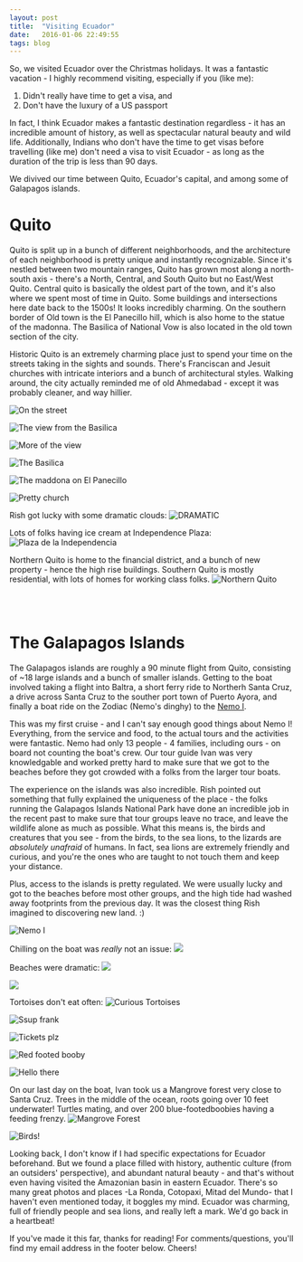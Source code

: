 ```yaml
---
layout: post
title:  "Visiting Ecuador"
date:   2016-01-06 22:49:55
tags: blog
---
```


So, we visited Ecuador over the Christmas holidays. It was a fantastic vacation - I highly recommend visiting, especially if you (like me):

1. Didn't really have time to get a visa, and
2. Don't have the luxury of a US passport

In fact, I think Ecuador makes a fantastic destination regardless - it has an incredible amount of history, as well as spectacular natural beauty and wild life. Additionally, Indians who don't have the time to get visas before travelling (like me) don't need a visa to visit Ecuador - as long as the duration of the trip is less than 90 days.

We divived our time between Quito,  Ecuador's capital, and among some of Galapagos islands.

# Quito

Quito is split up in a bunch of different neighborhoods, and the architecture of each neighborhood is pretty unique and instantly recognizable. Since it's nestled between two mountain ranges, Quito has grown most along a north-south axis - there's a North, Central, and South Quito but no East/West Quito.
Central quito is basically the oldest part of the town, and it's also where we spent most of time in Quito. Some buildings and intersections here date back to the 1500s! It looks incredibly charming. On the  southern border of Old town is the El Panecillo hill, which is also home to the statue of the madonna. The Basilica of National Vow is also located in the old town section of the city.

Historic Quito is an extremely charming place just to spend your time on the streets taking in the sights and sounds. There's Franciscan and Jesuit churches with intricate interiors and a bunch of architectural styles. Walking around, the city actually reminded me of old Ahmedabad - except it was probably cleaner, and way hillier.

![On the street](https://lh3.googleusercontent.com/J6UcTwya4p28n4qN5mgQSNQRJpsetzqKy6Myp-jNLrbwSqAXQ4SOQMMfatLhWgZ-3pX02Nw033jemKi-eX8SfL3e5vtNMy9RUy8vGUte8YFJrHv1j07e8wxq7jon8B8lpNt1UP8Ukv4PIuVauZjhr6BJiYFsVYVP-TNMJ3PIWcGvnjPm4hCI78WJ327HLLb31zmF3Bd_rdk5YUMyXi1FW4v9YQQtTEQPgwo416F6JXEHock6-9pfDcHCOKuRXItouQZxCgGyP_2gV5J1uep79p6W8I5k5vER4hgL4x6yaIWdQRq1VVfS3vHkempN9xzW9g6TAN5reOLXxZEAY4qq9TrbTysae5OxxR3-hrtjrJwpYYlgkPD7ty4kl68AYqdVJV7CGaX6eWiXAB83yQ6s6sDjve1rp_oclhfh-KQkhM1ibQ14v0_vQ_pKMwJ8ddSl4LMi6JjcqGIoyAyeN8YzOTRvb-8M_dAST4--u4exbnKhSWjQtN5sMAw8jBkjXoSJOg7BYz83an1LTO0ue_N5XNXQELCp_JgHXz6O_a8pfdiSeZsxvo804X8RED6qzKZ21LoY=w595-h743-no)

![The view from the Basilica](https://lh3.googleusercontent.com/XqfJN9GPRwstpU5Fngnp0swUDG2R8sPvcKN9dZ7Ducm7SkNPFDUor1WdSyhXyfP-Uqrg-NZg63pu0UAvAATD6wHJs1uUCufuwlICnaYTZ20oDCrT12qaIrS4XuygFGgl_cko_1JAVisXUs7xR6-esOpzXtRObXqIjWKxN6shLcs0YT_BlFzFDYshmWoWb4RTyykNuwlkrv7MK4LSv-bvPXknhHmrzr6_xvaXbv17WcmSSvk4YQMLWYN5_9AwGrYQrzkSXeU_cc-W7LdJ9Ujo_FKZBbEVGoseEI7yK5Fjl1--GWuFDJGb0IDZdBy7sC9mMU9O8MWzT_wF1LpjdAxOJN33V5UZSmyp7Q66sgHPa-kia3do16qwhtl6-5vjNtjrhhsT3Ai_EI7bNEdSHF-SIqdwSnaFiVsJR_XLp3oiA-8khorYCySo5QmHdtGYwDyb7RwLX2sSwFC6qw3CUL5duz0YhHDmOEoU_qxbALaBd6MXp3AdkgBoorgVBJXltui0h0ZLPiAlnUbqI4E8Qd5fsksbNBi0uUSNgdEaSQoBW0Sg9ekLDlEYjGp2iu-kw4sTUfKO=w960-h720-no)

![More of the view](https://lh3.googleusercontent.com/tLK00mFaQvLEenbV0HAwg7twaQWgDmfH-xiF6T1YTd6jgSKbPoGrgydlxH7rSnj-S6NdV9143ymNyZ6JKMrAFCPvNMpJc7gUKk78tbDgChInrwHQZt-xsDeoLsnCdj8ojqGbbZTeAG3JBXsgDEtm1zcl2oQUUk4xUSdIyliTw0QZuinuclKA1cJMH33S-NGtStWpDKW0HwtG_qcxYPASFgk1Vwn1XU2EcLOjZ3-EJnergRuI4ynEoZKym3r4Iru9oMxCNuQLHs5DZQC0aQXyhL-V05Dp4IcvHNhsvCjSr-uR6sGHE_7-nSneWIAyzjvmEFPj1Q8eSAltItHC-CCA7mGQhr25bt-T_DD0Ari_K9thNKnfDMWs0E2_nvyyBZObltYmqhUgfqX7o8nl_SMb1ABmu2G-OlnM4KYLWYDY3xrE0eIC9mBQEwB5d5Uhgek68yOrPyZhHn0YAPCWsX8RKuWKOo_tqtf9b4_NfSdUujdHtW8IoAfKKbO2Aj5p7ArBIh1aUzgapE_cV48tu_d88XtGzVmMITGEf9YZAoOHTMAjLtjJQFLuWcy6YSlvY-d8Up2HsQ=w960-h720-no)

![The Basilica](https://lh3.googleusercontent.com/pgIqmlIPLuT3uUI7aHuQXOEUsFJ4Xg56my7v4NtSAaDZSeJokSXiSBjmof31Xv_0HD_ri3tmOf2Dlcw9lerGhKtvy89TbNricF_iK1s-sS_yCgq5vUqFyAWg78g0q4ATClR3pTpSN9WAUnb7oFYgTvl7BsZS4uJ_fbNHNC-W7mTSZyJkLB7Q-I4t6T3PoIM6ykdrjImK-GyXA0AqedDrFi0lcL6KUvBT6KQvkQKl9Ga-PZ-EYNCVY5jJeNv-l_O6FBMU8IRYbSa2PoPK7kridnb5UNhkvM8wiYkuLkwAIw1Iuae8-tkfIJSIBhT1z30Shk1cQg_TlHU8f4LSFqYmA_Md9PXRUwSRLuvy3gvBzAooFPPLFJntGIvfG35nMKUZksP1wIy60M8MlL4MlRbsFvizGG5EP5fhrFyTIOcniggR1ETrMjyUuXgI-dCPyf_akS-5v2PiXYpkJ4U5ifhJugdz5c-j_XeOmi3yUOM0yyVd3zdwS4aGUCzYH15u8JXzA1AZGdlfv5j6WzRkh6_81TtGoS6yySXm74HRXYNwTth0kQyqsY5uaF1mg4jq0-mcrreG=w558-h743-no)

![The maddona on El Panecillo](https://lh3.googleusercontent.com/eI9MBufh3K2bzuVF2Kq-3P2BRpB_zkUHGukCzWc0mMvEPqNRRVFRTFs3MTfRmoXFPwyMn1pBKOHZeQW0ZsuR8fUoYryzw2Gy0RbgccQSMGTSnDqIwyqektFbF8gvfHToldVnLA5hOGCzhRxn5cAkwvXHhTg7PXfOUW_iIhiXhKMYIjFFTZfB9PN_aSAKhwYgNH3GlPn0zJRe3dR_P9LVootB6MNbhSaljGyJt_Xp-67fxLnzdyIsAhRcjQlauWhVXNXXTO5KhHHjUM1AlVGGY9dWzuwLERBeYdrtasxhmzKn52Xx_jIedcPQUWj7Pk0Nb2RdqBMmTximfhjRUW-kWGHjiRlekPAO9VA5wVbxjOTOzyS1zreKk0juom_IWjCYAyxHxKtMjKVo296Hq0fuh6awF67H9aD-Xylzd247NuH6hkjqnDtIgte2bgjSZtKZNkaqJgh642O9EpC23_kFBnJW_Y3pv0AfJ8wxX2ygaGfg1temJ1WuBYtq0556Q8yzl6LwcrnBLTAPN8KPvJPmQ2Uju07lq_KXF25XwnnjFZV1Cz3x4q8dydvVsVH8VHHgR-xX=w991-h743-no)

![Pretty church](https://lh3.googleusercontent.com/588Je7-LtRXelHIKpiGEUmTP4THmHYFwmru4xbQHNZWQQNe7mSlS4qr6I1iWPgm3MK227az2YxgnMqUT-CyNyQxTKC3joG2_ib101Aiwwkpt9-8LTPnrLtXUhl7T3FcaXAahtNkWwAQQ9wkE6ij8jGQ4_7vBQGhTfBDdFTdUs1jFH3vSKteGC5o6-KBIBCeEiVZyWfLZaKHuimihcyk4F59nEL5N4b3GqNnqq4xNS-sJ2vhNRHmHCK5GDcgQ7F7HhwWp24lxqd_cHHZD6CB2XjF0Sm7LvXWaArKNLT7KKCrAaEZhGfGSK5qObymNEtyRbNYmWU3r3Q67hmRZ2wKKYLNArYtZ3yEiAz0uyksiMi6Rm6y40w1c-pU7uxNCTQVyrvfyAId-0pXMl645g3nG9_mAYv8zoNa_ECTbcYTRSoHC9hCiZpaLwWa4lRdNIpsMzgZZ6YCpeaYpWMgdNMILEc_MR4NT46SqrqfA4UAe9qQk5Bu6orbzQ-q4BQ310v1kKsGXSC0B6yGXGfBIt7-kcyA0xXZ2FaJdFP3MtFodDOZ9_H-B933ppAkBXCufuGn_Yvg4=s720-no)

Rish got lucky with some dramatic clouds:
![DRAMATIC](https://lh3.googleusercontent.com/Tm2mTwJeNir_7gopmQUDm9o_gBKylmNDXTwoZtlDRNE_JUGpTWKdNCDwKWgQWYGI3MhFgDplVG5FKqIQ97zXPowxyTq2Xh2gJ0tE38TGVjwV327QC0_bqD1Ocwv5jjv5MjdRbdtXeZgTbDE-2aJ2-xMZ3pqywKSEWrTe0BDR7mJGwsUG42pl79udFTGnywsX9ClrTDp6IgF2DuNgNb__2lTWTEerN3yxtB2NXnJKhELogbGgo4eN1jJayHhCun0eHUUHKvugg6PHTz5C5zy1uFHz_tXFeoV_6GitmQukThxt39CRzruapgTLEv5u8L5mJzGRXE4oYOr3CdHzqVXhTGvJ6K0rByFWWpFS4QELHoHEoOXmUl3_bHRLZCgUhLTkdJMj_RU-9dZlp0Mj28cdMijDKbRPoXgJHuj0i7Sg4JYRlYn_D83akSwccCOsUPstWlkr0kLU0DQvyXEi3jgqARwYCHrpPKRHl-f8GQUmwkCioNvFY4kyDbzkO_qGtgH1o-zF53-MwOGm-TEzzjsi2kAsdYWapfoSlGkQGelifFgfw8ZnEfUQRYzpWsg8WDLtgyCr=w960-h720-no)

Lots of folks having ice cream at Independence Plaza:
![Plaza de la Independencia](https://lh3.googleusercontent.com/dH9SopW5Vw3bQd2TpuEEXVdiYDsKY_loTz93kOELjb_1zZ5vjIqKJgdLgC-D__reTj-RgEA-YXE0gj7N8lL6A58POZFXieVp11btXRrbYLZhkQZPp2WZ6hIi0_79WFSwPgKWaZR8bL7z2dPwN_l3wb_5VO-0OiutpBGeWJ6T7KFxquOEdkcfKXhXQZkN_RMvjd6D9okO9iWeRPRj3EYQKEkLAs6PUv_q3TYr5p1o-C7JKd5B7npPAHBJFdpxs6KCiQw4arHQLiFTGIjA8BbUT8OlHUowL_8z-Kt3J8nMxbpwOPD9vQ6GrhuANQuA8PSBWZmxCr8LeNW7HsuYyC3RJ6ezHn2yon9BgRjoM00v_15KbLN3a6d7ZDmT-6axLNXTG9GOXyKUC-imjEn1wf8NFFy2Zbjn3ShTfEwmA8jfG-K3FMM9PkkTSQEoEiZebovdd4hD-umrqJXcFboWhMCjDAKG5j9UW5Ayd_GCBmXWqmzFNqAJJXD9llZXKPSEx-jrkGnY8Pu8YgDJRw6Nav1j-5CHrxWpjMS6OmS6QcUndh5yeG6Ij4sejo64j4aeCSwgeLEy=w991-h743-no)

Northern Quito is home to the financial district, and a bunch of new property - hence the high rise buildings. Southern Quito is mostly residential, with lots of homes for working class folks. ![Northern Quito](https://lh3.googleusercontent.com/K3YwZYFmAphePnHsvAt5XF2lkjOAWMjggI20IKE2kvb9eUZ2Dg4nsuvF4913PbobpHKszroLDJ0eUaqxS42lJeG--dwC7D1NWAsZVJ6IWZ5Rgkqby-l8PfBzj-SnI3TQWYbhJTzuWirVB670xq_b3Kn1K5FM09QgArMibdIzVyz7n2SV4ju-oTxREed13ccTt-fvlMDTrCeP4g91kYzngXhqC_ghNTBFX0AoqSx0vVtxfCTpeQ7g8o6feg6nSXkPbmnevJUv-PmdAuNH7Au8vxKT-oONT_WDFs4a2Ne9kvX3HEKS7o_ec16yzBEqfbMEa3Why4wN1zCIdKSjKAqSh8s0MhUZz5ZAAh3RqAHa2BZSa7rjLDlDDOeRB3y2Q7Qx8foUndB7gXEjUAr8UqfXrl25DWg22w_92awJaYKjq0AyXF6QMWop3KcVl-AsC8p7B5Abr-DGCOOPN-z1JUuRaWAyOrsBuY-Um_fPPcSG0RklJWRNVLsUW389I7IZoGyPWaFiAxfthdXlYhFiy_cstzrHAzyNtalazI2HW64VOR67ooIRBp4H--QyamE_pVrnFgThWA=w1110-h744-no)

<br /><br />

# The Galapagos Islands

The Galapagos islands are roughly a 90 minute flight from Quito, consisting of ~18 large islands and a bunch of smaller islands. Getting to the boat involved taking a flight into Baltra, a short ferry ride to Northerh Santa Cruz, a drive across Santa Cruz to the souther port town of Puerto Ayora, and finally a boat ride on the Zodiac (Nemo's dinghy) to the [Nemo I](http://galapagosinformation.com/nemo-i-galapagos-cruise.html).

This was my first cruise - and I can't say enough good things about Nemo I! Everything, from the service and food, to the actual tours and the activities were fantastic. Nemo had only 13 people - 4 families, including ours -  on board not counting the boat's crew. Our tour guide Ivan was very knowledgable and worked pretty hard to make sure that we got to the beaches before they got crowded with a folks from the larger tour boats.

The experience on the islands was also incredible. Rish pointed out something that fully explained the uniqueness of the place - the folks running the Galapagos Islands National Park have done an incredible job in the recent past to make sure that tour groups leave no trace, and leave the wildlife alone as much as possible. What this means is, the birds and creatures that you see - from the birds, to the sea lions, to the lizards are _absolutely unafraid_ of humans. In fact, sea lions are extremely friendly and curious, and you're the ones who are taught to not touch them and keep your distance.

Plus, access to the islands is pretty regulated. We were usually lucky and got to the beaches before most other groups, and the high tide had washed away footprints from the previous day. It was the closest thing Rish imagined to discovering new land. :)

![Nemo I](https://lh3.googleusercontent.com/35Lt_HGR2pOcIcIcWHKV5u-mdZaQyP-xAEYouJ0KraBY_C0pDSW0D8dGaTGcrlQoqHyCM-axyrSHwxJGUvok8uJm11PPLrS-77FtYCCn24NfkypWJnCpjjiJrhpO_WscDhbsEt_-cAbR2rNYgQ6vPVh-_Dg4TxHmqvRbJpRmQew-ojQART_rCvKNhGo8thkHhRwjUQBzYifEDnPFiOQqDNYfuZ9PzWSn-_dCvpWY1vGtMOgFqp-gknsgj6OiQz8vlh4ONecX3u8x4L1jVumWqcg_fA_SVmuSMKsN1FhIpAhhDQqSAEGrHWBkLmRyk1SV-yUr0Icr9q57CH7_rUAvrNAYbFv7JWYg-vopxBbqBt8yyUXxx4uITP7IcZJh2vdJCHI38G5CBH8waXEIdY7FGrIg6xMmtYcDBhDCLiAjHPxIJAFApyvY0S5DfVw4G8jOUHjajU5gwRQme47BzKJM8JQ_-q3xeZTZJc9tV16b2htv32hrtOGhALemqYLslk8VMjtovTJBEjI3EUAfEb-1bPwKHLRr0cDNvb2pKVVuEkxaQ3RM1wXXxZ9ztMMFtr09KUxykQ=w1110-h744-no)

Chilling on the boat was _really_ not an issue:
![](https://lh3.googleusercontent.com/iWsDTDv6v33z7a9wASj_fG4XwY4NqqU9Mp8F5JUygMFU4Ypj-TATHVX0l6euP28hcOrTjWTdXtMRvcXw3VGxLi2-g9J0seaLJa54NtQN5fXkq3rEaS2315EPI-yHVI272ebjW7W8Eh_5OUDaomtCuwuteMTpr2TzllxW7EI0dqsNA2ztwg4gV7Vxgc43n0sq43hlodj5NxEqJJCw6s0w3sCVseE7DRFfC2eKb3hCIffGW5QDslHx6rYmqBFHpMQ3Zc9fPyVKShuwImVI7vXvnHF9vxDClqdrrtZDV08duofxo59MC9sYAcrkLID11omD8aPZd__vpFYn8Xs8zfSFPLQun4zdZ8YD8gM5pmJiaQaRtGFne4Ll1XHBD5Zg16M2RqzUYCAEt06l4oYr4sQ_0oUPwIy-wsD9Q1nApS-U9J7Fczg-AJotSC_tJGQtPzuSsGiOb4yxHfjlcT2Ri3TV5XCysbqnsdw8DG04nbIjMOBts2LXReHLJAlyhpmTZKyfEdXxStBs3W5z7J_E1hOJhPUpi0PFrj_e4d-1CZVAUPuP1tiLY6X-e5zrAEvrxHIbAdAC=w1145-h372-no)

Beaches were dramatic:
![](https://lh3.googleusercontent.com/HBW_MGiSvRvqVlt1gruz3LMPbtrTuO9Uo5z0gq88UVmQuP68gJf9cHtMv3qVuZEldxY4JGn4JFPi=w1168-h381-no)

![](https://lh3.googleusercontent.com/Px56fUsiq4ELdfHVKB3OGkocQDBXGnEL3nnnGpiKnYZKIoZb1KiNlHWQgvlF7odoOMuCo77ZI5uv6OOlc5cZR4xT239Zz0QZr9SD-4Aw_BuOXZktr_XO_02PscRD49JOxoAdefkXOjfZ0vDEhIQpAkFx-RZNz7V28tvtWXT04ZbkUoEDhPj8jdajrZuQTjKK87qXpBv2-tpeTQFqoNsmNgiwEety7LnEfuqE70e3pbnCM1vxR-bfGuCdfeSOXUNmKe3kMLHogJb0jLSBSz2aK9KMs3uMbmz3foFtSyvDV5M8cSKpvb4tj8eTesKqsCiI0Mj_6y-4KWex99RFOaiTXz3kDcwSRN8xW4QgV5gpK3XSCeYLuhtNo67PSRE9OTDlTgZb--MDeFwR4KlGkVVvbm4RK90KJ60LlTetYAyV382GbzjpHDV22mOx2abMEyaSlUBbDc58sAVeLA3Jgor5ubTgATg0kwhjk60FpsU2KRaEfvXD5NWeCbpZMtC_CfUSkx1gVwQmwmyRajfdHZ6yfP1vL4HzufRjv9g8FUN5gMTFR3ez60FGXFaTTW327asjmcuDWQ=w1110-h744-no)

Tortoises don't eat often:
![Curious Tortoises](https://lh3.googleusercontent.com/ooeOvfEoitB0HcOcl-s5zJKQ0ImeVKue6m4DgFYd0t5j_duVASzSDdppfBvrSH9AvTPbIlDE3rEAe9rx01UDhB24hMlTUX3-rzXnQ0k4ZaGyriHRhfMLdl2UrYSRyLVFp9c4csDs4UHfu0qa6P5_y4f7Yamh1JJIJIO0QkhrcWwynaRzST0XMRjz4yDbA1bzZfkGwaDxHtXScus6etJFaEXBrGQknuNg-Dkp_9HugHSofONzZuqHqrgn_HstCqbBoG6DuLrm6LBFnAo9NpaBUazfI9Wck4XDypvhqhTF9ys0Dub7IrmaxLIdwTrdUaMR7XTeAZ3EDNZ0K3_uvkhtjHNRHItJ0QZCjD-MEt84bIw2pQkH7z6yr_5ElxZWgy9dCu8wBKWfGEMt98PhuoP8F9vCG7Ec6lrykoHe9BZQlkVDJJw9CNfGG-_bPTgOOaAV3fbMX_Tm61dg9D23BBf7KdCaCfCZz7RHv9eug8fUP5u_jvBmIcheYbeZBe4V16otiPqmeo81hHr1XOQz45FPy0NunHXe3ZNZ1nx5PYIW7kp6rHJr2phYnRW7xEnQTiW9cKIh-Q=w1110-h744-no)

![Ssup frank](https://lh3.googleusercontent.com/I7FnXbAELkng10YvRj2Jt_g8gwKd7oCOfMNGckBGdBRElU8kaseHMa8swHaRKhIPeHNtmL0jCptArfvqXIgfvXGifAvMO_ratwvN8DoY7FIG5Rc4_43j_oji3kJuE4sgP7b-hdFJUW9xoseD8EwpDqpDnJqGrN4XeuBQtqhhVmuG8c4thQcyv5p9petBDhp5lNPeBo4hrcnb6zCRlrMDEeaeVeqy_CQccE6OTXB8pdqdY-A-lddoyolbW1tVXPGsqvaSxxQ-IfXLzq0cU-pSnXdhoD67HCi02S-l-Idje2_Jiit2kXVIRPHKpqplb8WA5SjGuSd-vgUiPBy43Hmv_zuKD0SdL_mCUzqdGzKDvEuynaDO7QC9JqPTJNm6IdZXTQKlUz1i-tDqmF5BHZF2w0cdMaoXfioRarpFDC_24MMO4y8gGGOOeu6tMFG8Nx0XDiiIXdQ7pEPWX3vLAWsNDwEDjahU7WAKM_g130oTj84KnBEFAFR4NtIN7N8EU1q3BUtYYPz_XFRacCH0X5wjbr23aF5qaRfV7ufiOdpUEewi36lG9te3GjjmMZgVhZ_yhecqZA=w972-h650-no)

![Tickets plz](https://lh3.googleusercontent.com/AaOaojD1dEn6us6PX8p_BhoLsHKiKaRnWeMFdx9MAJ0Klpf19iNy3ByIvp6vtJCPIETGbOTgppAsXyrXg657QnQzap-KA7Fk7XAdCpal4IrVBdL7JUJwS7L1TqRD9Z-0BSyyMD5e4QAXNkuRiXNG8uujTlx3C21rmeDveqdHnKICbMdT-L3Ie3b9bu0hzDIpzH04uRF8Y1RyvWRiN-EvtoCexE4vC_qqhaK9FLFUc6iNo2sQyE4ybhZkX9GGQivm-LG856l8En071VqunUy5fMN3eTUlbIM8K6batD_L8Ti2fRFT1Kp3q2ZvuaL9i0JXdx9XDekxpTTyDIM_FiNgix39lZvKjmPZOqUnoGPjqLbUvj7UXsFcNCg6XHIEPGvHExz9OXpNxNCNov46B3w_sGrIn3VGBTc9o7Z79iiHrDfkmdkEJ1kCxIR9tDGvJK2K3jTMyzFPL2OvdJwS6_kNmx8UM-4wHL-aUwgcIlfM-r-cw67YB0hs0BsNFKGHYJskKHcORbTKw8fSmq-q00wPgFr7M-BmmcKoxfhrYeU7pfetH1ZNif1WuzhTg-394cSFDMFdkQ=w1110-h744-no)

![Red footed booby](https://lh3.googleusercontent.com/ODvzChf-jexZFBBIXDolPx9VGI5dJdiZU9sVXsEmzYb3tEHWwmbAh_P5EdfE9EY7igeroB0DmUItgIBt9M6gya9H6RC-A32rw8xB36tBfxvJrHZoRzIPT9pCfZAt8qIPfRnt3gGzrK2iZlePIMBXftwFMPdaRqv4dlNBT7eJLsS_6TYPccFMDDc-4epA8tIC_LwvFiPRbsAeiGhn4pcITDi0hr1Z5yOquLgBBIiWwbRTpJyXf56NpLhOzDfSk2vuoBweRdYIx2udm79V-N8hyYKru2A-Z3r4UzwTA1AqvS5IGzZC7HEjL6Bf7RCvRJ894dT08oWbLBT-HhN47RRbMO9niO7RU8bKo9gDg1Jq6z-FRUEBKQRWtaHJ7XLczpS73Pi6_6MiSVoE74x9JPUt9GbeEGTi8DS93FL6ENh4ob2RQf_z1u6MHZFy-jU4ffgoueuxIMtMYvPnEa7Mb5Roxc8R1LPtu9OJMyz1xkurCGWvke1XnbZ9mJITl2bRc9Ks8S5hZvq4ysxhBtMdk97Txy3KcJ_uVPWDfEtZlIQXfegR1p81_HG2MifYGgCkkS0YHWMp-A=w890-h596-no)

![Hello there](https://lh3.googleusercontent.com/LJu1AgfPb0pluUe5NUwGGWEJ78SkCsWiDsGl99MRlIkDnx-higlPnNw3AE17CYFD838HCPjpeUDj5EXc3MD8aZgM_2j9jeuP-qz56FBbaRJg6ma4_Ly9154teMSCEpm_fegtH6UojGCoEt-wx5uY99eXdo2x2jUjlHe4OZdWvtv9DAk24L22J-X9PfJDSSkrw1d3pTGJl11VGR6151ubt77Zb1KgmQGpdG4bq9-xeksyZz--YwJgF8DAVyn1a4FCidN_V584fTvnKDffjphhrlIG0i53_wjnh8bJiA_YjWKLN2IL6NmkfRbCGVjmP74IHZDNKv6zdtCBGb-xUcczocfPxLpOMarkWToNDJ_u7Vz-kQpFMDs5F7vzx29oUvH9Y3sgq33n7QUAniymihYfsToUQbklPOyVPwmLCr2zpH7X_WcFvoUYBSODM6jG7F2TnnIz8l3Yun-LAU2CVFHIR5TynF52iOp0KnP_NrBt3fA4S75fYCs8gpNGqxJZWkIa0LEQQSmB3l5CdJQI_LfVj_4BVpakcgjcIQ05-gMazCjRQGetWo7njZMo450LIogEtKswuQ=w1110-h744-no)

On our last day on the boat, Ivan took us a Mangrove forest very close to Santa Cruz. Trees in the middle of the ocean, roots going over 10 feet underwater! Turtles mating, and over 200 blue-footedboobies having a feeding frenzy.
![Mangrove Forest](https://lh3.googleusercontent.com/2n5_Q2rTemh52E8SaibUqNCbU8jOFlj5yv18AlfvOJ-rxsU35Cdkqrq9mQmSFCWL4z53WgTCF-E3Nemt9r24Ydu2Gf6PQXQWcV8149eq8HZIlEBsDIPcDAkVZhpZwp313Xn6MXmNtCKYuTqMl75J7GNaDfhWlIEXd7jGqSA_CaOy7AF0jUC5bDSLPd-xYLfJMVNiVcvpwI-p3stR3F1NjP2LMiNgQndNpXCW6GvzszJXsCXfQjT7sbmPg6RPdz0AajDc8FEDiuAILGaRpM2wj3qXxkLz4hxSXph_fiUYR2VwiXCYYr8EiJ-cV0aceF9WRh2ZUP5Z1036cWeQikVUQd8PThukW5M7MsNeQ_GXwXZUOpvS_-4gTdr_aCsGwEBPX26QvOpB7Gys2tO604LjLu0F1WUxt_HrMVVrXi1wueVYE2DGX7g0G4p97YxI-nI38gYb9DVQjXFMTQRFTyEWpp4YIhH8vbUxwbvye0z6giUmlZE3DQ3hqt-mohPBMV6ntWfGXtd5ICf1JT1o_-7H0WaVASQjEx_QIIwk4XujgUbjtRlEOLvLQiVNyya6IRkDZada=w1110-h744-no)

![Birds!](https://lh3.googleusercontent.com/tk0kQzWNZYZkNIzNy5LmYcj6x9zRuNWho_gObG3H_XT8Zb0y_YrJ3P1i_vF57vbK4qiZrUhLWmOAbAac_zYqDutFRSPMh91sET2iEBvfJsZkot5gldUSbejxNsK8DzNTm6wd97qMOH3vF1YiGaU4JJ6m3xXQKHvWZr0K28FqV78LTXWLEuspUxyY33PEnhRzQB6eSOyKj12VdvwqrX46GrIwgG_acTwCboll6_pFZYsuieGJfWdPZjxIKPMYPci4HqKzd0XRd3i_INHK4a4W8aJvuzJ8XeA7nwlOUCxeNBWwGEH1KPglApyFs-QDiszAM_qjyMtj-WaPzS8ygBgEi72jBg5xQz50dsJhPr83qYm8awUnrLUZTbtX4MFmDPBgtCkw-QYyJau2kUB2vfQ86PN7ew_IcJzjAg9XRAc-mf_2VzxIFAbk4mCJQ1Ic6vqQ53VsyZv9WVqsxoa-8hV35kagn7niXrPYvSr4_GUhnb4GLhaGTAs0lSzDHWVmXJ-u5cXN_prT2nx1Vrip-UJeqjB6zLN7yl93dkxA0413_o2GfMo-tVEowKMWJHbEb9Bdf4pngg=w1110-h744-no)

Looking back, I don't know if I had specific expectations for Ecuador beforehand. But we found a place filled with history, authentic culture (from an outsiders' perspective), and abundant natural beauty - and that's without even having visited the Amazonian basin in eastern Ecuador. There's so many great photos and places -La Ronda, Cotopaxi, Mitad del Mundo- that I haven't even mentioned today, it boggles my mind. Ecuador was charming, full of friendly people and sea lions, and really left a mark. We'd go back in a heartbeat!

If you've made it this far, thanks for reading! For comments/questions, you'll find my email address in the footer below. Cheers!
